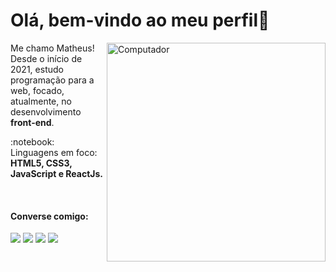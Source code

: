 # Olá, bem-vindo ao meu perfil🤘

<img src="https://raw.githubusercontent.com/MicaelliMedeiros/micaellimedeiros/master/image/computer-illustration.png" min-width="350px" max-width="350px" width="350px" align="right" alt="Computador">

<p align="left"> 
  Me chamo Matheus!<br>
  Desde o início de 2021, estudo programação para a web, focado, atualmente, no desenvolvimento <strong>front-end</strong>.<br>
</p>

<p align="left">
  :notebook: Linguagens em foco: <strong>HTML5, CSS3, JavaScript e ReactJs.</strong>
</p>
<br>

#### Converse comigo:
<a href = "https://app.rocketseat.com.br/me/srdmatheus"><img src="https://img.shields.io/badge/Rocketseat-7159c1?style=for-the-badge&logo=data:image/png;base64,iVBORw0KGgoAAAANSUhEUgAAAAwAAAAOCAYAAAAbvf3sAAAACXBIWXMAAA7DAAAOwwHHb6hkAAAAGXRFWHRTb2Z0d2FyZQB3d3cuaW5rc2NhcGUub3Jnm+48GgAAAN1JREFUKJGN0E8rhGEUBfDzjoksRin5Exs7Kba2lFIWvontLHwHZafkA1gpWx/ARlnY2FDKYkrZoJDGz+advI3emTl1F/c55557n5OMABzgBefDhIvYQ7es3UHiBXT84RPHjZJsYKYibiY5SzJf8ZhIchWMYRXPaGMch/7jtOe2iZ8K8dTXwy0mq/fu4K4kP/CAizKZN6z0f3AOl9jHUuV9Ght1qdzgG0eYqkuvl9Jykm6SrySdJGuD8m7hFY9YrxVWNmwnaZXu98MGghNcY3aoOEmzvH2rKIr3UQZ+Ab689amFPvUoAAAAAElFTkSuQmCC&logoColor=white" target="_blank"></a>
<a href = "https://www.linkedin.com/in/srdmatheus"><img src="https://img.shields.io/badge/Linkedin-0077B5?style=for-the-badge&logo=linkedin&logoColor=white" target="_blank"></a>
<a href = "mailto:srdmatheus@gmail.com"><img src="https://img.shields.io/badge/Gmail-D14836?style=for-the-badge&logo=gmail&logoColor=white" target="_blank"></a>
<a href = "https://wa.me/5531985291863"><img src="https://img.shields.io/badge/WhatsApp-25D366?style=for-the-badge&logo=whatsapp&logoColor=white" target="_blank"></a>
